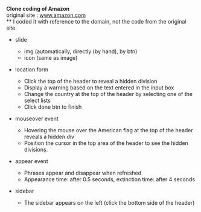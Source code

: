 <b>Clone coding of Amazon</b>    
original site : www.amazon.com    
** I coded it with reference to the domain, not the code from the original site.    

<Done>      
  
 * slide    
   * img (automatically, directly (by hand), by btn)      
   * icon (same as image)   

   
 * location form
   * Click the top of the header to reveal a hidden division
   * Display a warning based on the text entered in the input box
   * Change the country at the top of the header by selecting one of the select lists
   * Click done btn to finish   
   
 * mouseover event
   * Hovering the mouse over the American flag at the top of the header reveals a hidden div
   * Position the cursor in the top area of the header to see the hidden divisions.
   
 * appear event
   * Phrases appear and disappear when refreshed
   * Appearance time: after 0.5 seconds, extinction time: after 4 seconds
   
 * sidebar
   * The sidebar appears on the left (click the bottom side of the header)
